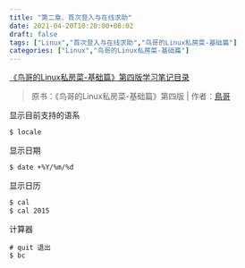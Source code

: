 ```yaml
---
title: "第二章、首次登入与在线求助"
date: 2021-04-20T10:20:00+08:02
draft: false
tags: ["Linux","首次登入与在线求助","鸟哥的Linux私房菜-基础篇"]
categories: ["Linux","鸟哥的Linux私房菜-基础篇"]
---
```


[《鸟哥的Linux私房菜-基础篇》第四版学习笔记目录](../dir)

> 原书：《鸟哥的Linux私房菜-基础篇》第四版 | 作者：[鳥哥](http://linux.vbird.org/)

显示目前支持的语系

```cmd
$ locale
```

显示日期

```cmd
$ date +%Y/%m/%d
```

显示日历

```cmd
$ cal
$ cal 2015
```

计算器

```
# quit 退出
$ bc
```